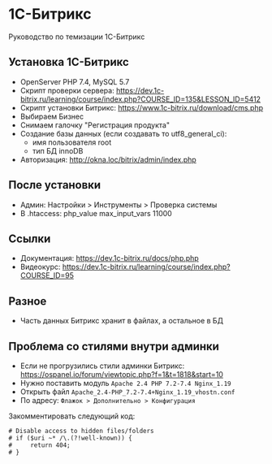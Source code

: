 # 1С-Битрикс
Руководство по темизации 1С-Битрикс

## Установка 1С-Битрикс
- OpenServer PHP 7.4, MySQL 5.7
- Скрипт проверки сервера: https://dev.1c-bitrix.ru/learning/course/index.php?COURSE_ID=135&LESSON_ID=5412
- Скрипт установки Битрикс: https://www.1c-bitrix.ru/download/cms.php
- Выбираем Бизнес
- Снимаем галочку "Регистрация продукта"
- Создание базы данных (если создавать то utf8_general_ci):
    - имя пользователя root
    - тип БД innoDB
- Авторизация: http://okna.loc/bitrix/admin/index.php

## После установки
- Админ: Настройки > Инструменты > Проверка системы
- В .htaccess: php_value max_input_vars 11000

## Ссылки
- Документация: https://dev.1c-bitrix.ru/docs/php.php
- Видеокурс: https://dev.1c-bitrix.ru/learning/course/index.php?COURSE_ID=95

## Разное
- Часть данных Битрикс хранит в файлах, а остальное в БД

## Проблема со стилями внутри админки
- Если не прогрузились стили админки Битрикс: https://ospanel.io/forum/viewtopic.php?f=1&t=1818&start=10
- Нужно поставить модуль `Apache 2.4 PHP 7.2-7.4 Nginx_1.19`
- Открыть файл `Apache_2.4-PHP_7.2-7.4+Nginx_1.19_vhostn.conf`
- По адресу: `Флажок > Дополнительно > Конфигурация`

Закомментировать следующий код:

    # Disable access to hidden files/folders
    # if ($uri ~* /\.(?!well-known)) {
    #     return 404;
    # }
